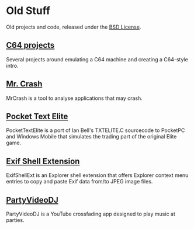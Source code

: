 # Old Stuff #

Old projects and code, released under the [BSD License](LICENSE.md "BSD License").

## [C64 projects](C64/Readme.md "C64 projects") ##

Several projects around emulating a C64 machine and creating a C64-style intro.

## [Mr. Crash](MrCrash/Readme.md "Mr. Crash") ##

MrCrash is a tool to analyse applications that may crash.

## [Pocket Text Elite](PocketTextElite/Readme.md "Pocket Text Elite") ##

PocketTextElite is a port of Ian Bell's TXTELITE.C sourcecode to PocketPC and Windows Mobile that simulates the trading part of the original Elite game.

## [Exif Shell Extension](ExifShellExt/README.md "Exif Shell Extension") ##

ExifShellExt is an Explorer shell extension that offers Explorer context menu entries to copy and paste Exif data from/to JPEG image files.

## [PartyVideoDJ](PartyVideoDJ/README.md "PartyVideoDJ") ##

PartyVideoDJ is a YouTube crossfading app designed to play music at parties.
